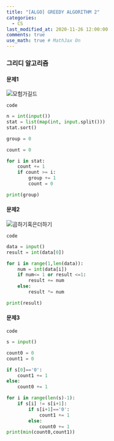 ```yaml
---
title: "[ALGO] GREEDY ALGORITHM 2"
categories: 
  - CS
last_modified_at: 2020-11-26 12:00:00
comments: true
use_math: true # MathJax On
---
```


### 그리디 알고리즘

#### 문제1
![모험가길드](https://user-images.githubusercontent.com/62474292/100349922-7be17700-302c-11eb-94ff-ada05544449f.JPG)

`code`
```py
n = int(input())
stat = list(map(int, input.split()))
stat.sort()

group = 0

count = 0

for i in stat:
	count += 1
	if count >= i:
		group += 1
		count = 0

print(group)
```
#### 문제2
![곱하기혹은더하기](https://user-images.githubusercontent.com/62474292/100349936-7f74fe00-302c-11eb-962b-ac40dbad2bf6.JPG)

`code`
```py
data = input()
result = int(data[0])

for i in range(1,len(data)):
	num = int(data[i])
	if num<= 1 or result <=1:
		result += num
	else:
		result *= num

print(result)
```

#### 문제3

`code`
```py
s = input()

count0 = 0 
count1 = 0

if s[0]=='0':
    count1 += 1
else:
    count0 += 1

for i in range(len(s)-1):
    if s[i] != s[i+1]:
        if s[i+1]=='0':
            count1 += 1
        else:
            count0 += 1
print(min(count0,count1))
```

